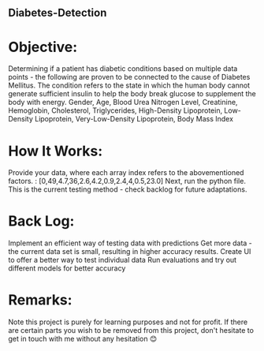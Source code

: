 ## Diabetes-Detection

# Objective: 
Determining if a patient has diabetic conditions based on multiple data points - the following are proven to be connected to the cause of Diabetes Mellitus. The condition refers to the state in which the human body cannot generate sufficient insulin to help the body break glucose to supplement the body with energy. 
Gender, 
Age, 
Blood Urea Nitrogen Level, 
Creatinine, 
Hemoglobin, 
Cholesterol, 
Triglycerides, 
High-Density Lipoprotein, 
Low-Density Lipoprotein, 
Very-Low-Density Lipoprotein, 
Body Mass Index 

# How It Works:
Provide your data, where each array index refers to the abovementioned factors. :
 [0,49,4.7,36,2.6,4.2,0.9,2.4,4,0.5,23.0]
Next, run the python file. This is the current testing method - check backlog for future adaptations. 


# Back Log:
Implement an efficient way of testing data with predictions
Get more data - the current data set is small, resulting in higher accuracy results. 
Create UI to offer a better way to test individual data
Run evaluations and try out different models for better accuracy

# Remarks:
Note this project is purely for learning purposes and not for profit. If there are certain parts you wish to be removed from this project, don't hesitate to get in touch with me without any hesitation 😊
